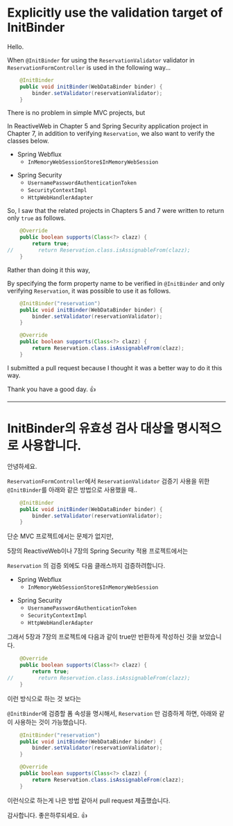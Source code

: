 # Explicitly use the validation target of InitBinder



Hello.

When `@InitBinder` for using the `ReservationValidator` validator in `ReservationFormController` is used in the following way...

```java
    @InitBinder
    public void initBinder(WebDataBinder binder) {
        binder.setValidator(reservationValidator);
    }
```



There is no problem in simple MVC projects, but

In ReactiveWeb in Chapter 5 and Spring Security application project in Chapter 7, in addition to verifying `Reservation`, we also want to verify the classes below.

* Spring Webflux
  * `InMemoryWebSessionStore$InMemoryWebSession  `

- Spring Security
  - `UsernamePasswordAuthenticationToken`
  - `SecurityContextImpl`
  - `HttpWebHandlerAdapter`



So, I saw that the related projects in Chapters 5 and 7 were written to return only `true` as follows.

```java
    @Override
    public boolean supports(Class<?> clazz) {
        return true;
//        return Reservation.class.isAssignableFrom(clazz);
    }
```



Rather than doing it this way,

By specifying the form property name to be verified in `@InitBinder` and only verifying `Reservation`, it was possible to use it as follows.

```java
    @InitBinder("reservation")
    public void initBinder(WebDataBinder binder) {
        binder.setValidator(reservationValidator);
    }
```

```java
    @Override
    public boolean supports(Class<?> clazz) {
        return Reservation.class.isAssignableFrom(clazz);
    }
```



I submitted a pull request because I thought it was a better way to do it this way.

Thank you have a good day. 👍





---



# InitBinder의 유효성 검사 대상을 명시적으로 사용합니다.



안녕하세요.

`ReservationFormController`에서 `ReservationValidator` 검증기 사용을 위한 `@InitBinder`를 아래와 같은 방법으로 사용했을 때..

```java
    @InitBinder
    public void initBinder(WebDataBinder binder) {
        binder.setValidator(reservationValidator);
    }
```



단순 MVC 프로젝트에서는 문제가 없지만,

5장의 ReactiveWeb이나  7장의 Spring Security 적용 프로젝트에서는

`Reservation` 의 검증 외에도 다음 클래스까지 검증하려합니다.

* Spring Webflux
  * `InMemoryWebSessionStore$InMemoryWebSession  `

- Spring Security
  - `UsernamePasswordAuthenticationToken`
  - `SecurityContextImpl`
  - `HttpWebHandlerAdapter`



그래서 5장과 7장의 프로젝트에 다음과 같이 true만 반환하게 작성하신 것을 보았습니다.

```java
    @Override
    public boolean supports(Class<?> clazz) {
        return true;
//        return Reservation.class.isAssignableFrom(clazz);
    }
```



이런 방식으로 하는 것 보다는

`@InitBinder`에 검증할 폼 속성을 명시해서, `Reservation` 만 검증하게 하면, 아래와 같이 사용하는 것이 가능했습니다. 

```java
    @InitBinder("reservation")
    public void initBinder(WebDataBinder binder) {
        binder.setValidator(reservationValidator);
    }
```

```java
    @Override
    public boolean supports(Class<?> clazz) {
        return Reservation.class.isAssignableFrom(clazz);
    }
```



이런식으로 하는게 나은 방법 같아서 pull request 제출했습니다.



감사합니다. 좋은하루되세요. 👍